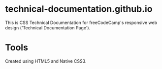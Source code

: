 # technical-documentation.github.io

This is CSS Technical Documentation for freeCodeCamp's responsive web design ('Technical Documentation Page').

# Tools 

Created using HTML5 and Native CSS3.

